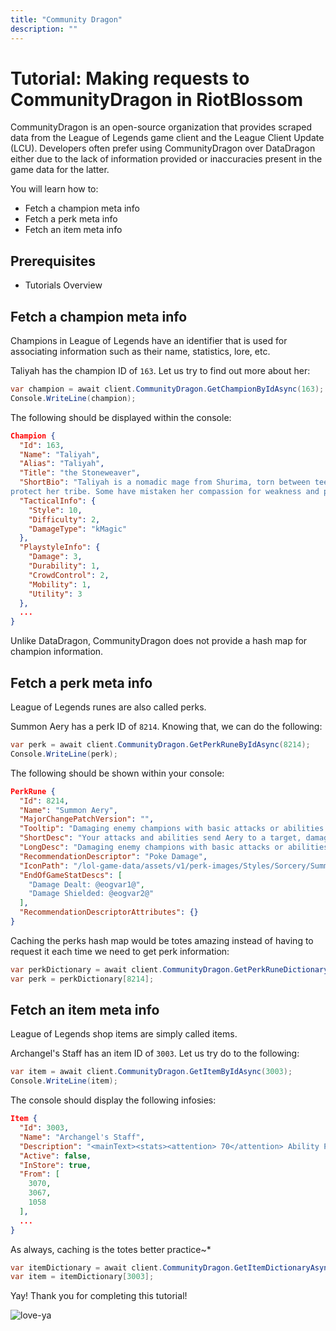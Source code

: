 ```yaml
---
title: "Community Dragon"
description: ""
---
```


# Tutorial: Making requests to CommunityDragon in RiotBlossom

CommunityDragon is an open-source organization that provides scraped data from 
the League of Legends game client and the League Client Update (LCU). Developers 
often prefer using CommunityDragon over DataDragon either due to the lack of 
information provided or inaccuracies present in the game data for the latter.

You will learn how to:
- Fetch a champion meta info
- Fetch a perk meta info
- Fetch an item meta info

## Prerequisites
- Tutorials Overview

## Fetch a champion meta info

Champions in League of Legends have an identifier that is used for associating 
information such as their name, statistics, lore, etc.

Taliyah has the champion ID of `163`. Let us try to find out more about her:

```csharp
var champion = await client.CommunityDragon.GetChampionByIdAsync(163);
Console.WriteLine(champion);
```

The following should be displayed within the console:

```json
Champion {
  "Id": 163,
  "Name": "Taliyah",
  "Alias": "Taliyah",
  "Title": "the Stoneweaver",
  "ShortBio": "Taliyah is a nomadic mage from Shurima, torn between teenage wonder and adult responsibility. She has crossed nearly all of Valoran on a journey to learn the true nature of her growing powers, though more recently she has returned to 
protect her tribe. Some have mistaken her compassion for weakness and paid the ultimate price—for beneath Taliyah's youthful demeanor is a will strong enough to move mountains, and a spirit fierce enough to make the earth itself tremble.",
  "TacticalInfo": {
    "Style": 10,
    "Difficulty": 2,
    "DamageType": "kMagic"
  },
  "PlaystyleInfo": {
    "Damage": 3,
    "Durability": 1,
    "CrowdControl": 2,
    "Mobility": 1,
    "Utility": 3
  },
  ...
}
```

Unlike DataDragon, CommunityDragon does not provide a hash map for champion 
information.

## Fetch a perk meta info

League of Legends runes are also called perks.

Summon Aery has a perk ID of `8214`. Knowing that, we can do the following:

```csharp
var perk = await client.CommunityDragon.GetPerkRuneByIdAsync(8214);
Console.WriteLine(perk);
```

The following should be shown within your console:

```json
PerkRune {
  "Id": 8214,
  "Name": "Summon Aery",
  "MajorChangePatchVersion": "",
  "Tooltip": "Damaging enemy champions with basic attacks or abilities sends Aery to them, dealing <font color='#FFFFFF'>@f5@</font> (+<scaleAP>@f6@</scaleAP>) (+<scaleAD>@f7@</scaleAD>).<br><br>Empower or protecting allies with abilities sends Aery to them, shielding them for <font color='#FFFFFF'>@f8@</font> (+<scaleAP>@f9@</scaleAP>) (+<scaleAD>@f10@</scaleAD>).<br><br>Aery cannot be sent out again until she returns to you.<br><br><hr><br>Aery has attacked enemies <font color='#FFFFFF'>@f1@</font> times for a total of <font color='#FFFFFF'>@f3@</font> damage.<br>Aery has helped allies <font color='#FFFFFF'>@f2@</font> times, shielding a total of <font color='#FFFFFF'>@f4@</font> damage.",
  "ShortDesc": "Your attacks and abilities send Aery to a target, damaging enemies or shielding allies.",
  "LongDesc": "Damaging enemy champions with basic attacks or abilities sends Aery to them, dealing 10 - 40 based on level (+<scaleAP>0.1 AP</scaleAP>) (+<scaleAD>0.15 bonus AD</scaleAD>).<br><br>Empower or protecting allies with abilities sends Aery to them, shielding them for 30 - 75 based on level (+<scaleAP>0.22 AP</scaleAP>) (+<scaleAD>0.35 bonus AD</scaleAD>).<br><br>Aery cannot be sent out again until she returns to you.",
  "RecommendationDescriptor": "Poke Damage",
  "IconPath": "/lol-game-data/assets/v1/perk-images/Styles/Sorcery/SummonAery/SummonAery.png",
  "EndOfGameStatDescs": [
    "Damage Dealt: @eogvar1@",
    "Damage Shielded: @eogvar2@"
  ],
  "RecommendationDescriptorAttributes": {}
}
```

Caching the perks hash map would be totes amazing instead of having to request it 
each time we need to get perk information:

```csharp
var perkDictionary = await client.CommunityDragon.GetPerkRuneDictionaryAsync();
var perk = perkDictionary[8214];
```

## Fetch an item meta info

League of Legends shop items are simply called items.

Archangel's Staff has an item ID of `3003`. Let us try do to the following:

```csharp
var item = await client.CommunityDragon.GetItemByIdAsync(3003);
Console.WriteLine(item);
```

The console should display the following infosies:

```json
Item {
  "Id": 3003,
  "Name": "Archangel's Staff",
  "Description": "<mainText><stats><attention> 70</attention> Ability Power<br><attention> 500</attention> Mana<br><attention> 200</attention> Health<br><attention> 10</attention> Ability Haste</stats><br><li><passive>Awe:</passive> Gain Ability Power equal to bonus Mana.<li><passive>Mana Charge:</passive> Strike a target with an Ability to consume a charge and gain 3 bonus Mana, doubled if the target is a champion. Grants a maximum of 360 Mana at which point this item transforms into <rarityLegendary>Seraph's Embrace</rarityLegendary>.<br><br><rules>Gain a new <passive>Mana Charge</passive> every 8 seconds (max 4).</rules></mainText><br>",
  "Active": false,
  "InStore": true,
  "From": [
    3070,
    3067,
    1058
  ],
  ...
}
```

As always, caching is the totes better practice~*

```csharp
var itemDictionary = await client.CommunityDragon.GetItemDictionaryAsync();
var item = itemDictionary[3003];
```

Yay! Thank you for completing this tutorial!

![love-ya](/img/tutorials-cd-love-ya.png)